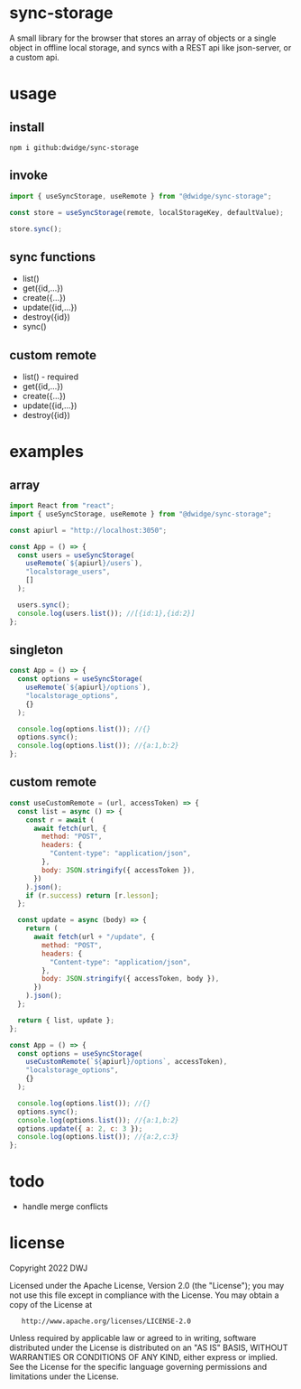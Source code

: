 # sync-storage

A small library for the browser that stores an array of objects or a single object in offline local storage, and syncs with a REST api like json-server, or a custom api.

# usage

## install

```
npm i github:dwidge/sync-storage
```

## invoke

```js
import { useSyncStorage, useRemote } from "@dwidge/sync-storage";

const store = useSyncStorage(remote, localStorageKey, defaultValue);

store.sync();
```

## sync functions

- list()
- get({id,...})
- create({...})
- update({id,...})
- destroy({id})
- sync()

## custom remote

- list() - required
- get({id,...})
- create({...})
- update({id,...})
- destroy({id})

# examples

## array

```js
import React from "react";
import { useSyncStorage, useRemote } from "@dwidge/sync-storage";

const apiurl = "http://localhost:3050";

const App = () => {
  const users = useSyncStorage(
    useRemote(`${apiurl}/users`),
    "localstorage_users",
    []
  );

  users.sync();
  console.log(users.list()); //[{id:1},{id:2}]
};
```

## singleton

```js
const App = () => {
  const options = useSyncStorage(
    useRemote(`${apiurl}/options`),
    "localstorage_options",
    {}
  );

  console.log(options.list()); //{}
  options.sync();
  console.log(options.list()); //{a:1,b:2}
};
```

## custom remote

```js
const useCustomRemote = (url, accessToken) => {
  const list = async () => {
    const r = await (
      await fetch(url, {
        method: "POST",
        headers: {
          "Content-type": "application/json",
        },
        body: JSON.stringify({ accessToken }),
      })
    ).json();
    if (r.success) return [r.lesson];
  };

  const update = async (body) => {
    return (
      await fetch(url + "/update", {
        method: "POST",
        headers: {
          "Content-type": "application/json",
        },
        body: JSON.stringify({ accessToken, body }),
      })
    ).json();
  };

  return { list, update };
};

const App = () => {
  const options = useSyncStorage(
    useCustomRemote(`${apiurl}/options`, accessToken),
    "localstorage_options",
    {}
  );

  console.log(options.list()); //{}
  options.sync();
  console.log(options.list()); //{a:1,b:2}
  options.update({ a: 2, c: 3 });
  console.log(options.list()); //{a:2,c:3}
};
```

# todo

- handle merge conflicts

# license

Copyright 2022 DWJ

Licensed under the Apache License, Version 2.0 (the "License");
you may not use this file except in compliance with the License.
You may obtain a copy of the License at

       http://www.apache.org/licenses/LICENSE-2.0

Unless required by applicable law or agreed to in writing, software
distributed under the License is distributed on an "AS IS" BASIS,
WITHOUT WARRANTIES OR CONDITIONS OF ANY KIND, either express or implied.
See the License for the specific language governing permissions and
limitations under the License.
